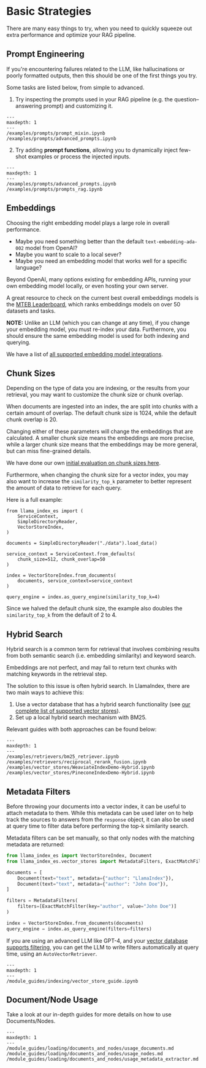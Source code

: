# Basic Strategies

There are many easy things to try, when you need to quickly squeeze out extra performance and optimize your RAG pipeline.

## Prompt Engineering

If you're encountering failures related to the LLM, like hallucinations or poorly formatted outputs, then this
should be one of the first things you try.

Some tasks are listed below, from simple to advanced.

1. Try inspecting the prompts used in your RAG pipeline (e.g. the question–answering prompt) and customizing it.

```{toctree}
---
maxdepth: 1
---
/examples/prompts/prompt_mixin.ipynb
/examples/prompts/advanced_prompts.ipynb
```

2. Try adding **prompt functions**, allowing you to dynamically inject few-shot examples or process the injected inputs.

```{toctree}
---
maxdepth: 1
---
/examples/prompts/advanced_prompts.ipynb
/examples/prompts/prompts_rag.ipynb
```

## Embeddings

Choosing the right embedding model plays a large role in overall performance.

- Maybe you need something better than the default `text-embedding-ada-002` model from OpenAI?
- Maybe you want to scale to a local sever?
- Maybe you need an embedding model that works well for a specific language?

Beyond OpenAI, many options existing for embedding APIs, running your own embedding model locally, or even hosting your own server.

A great resource to check on the current best overall embeddings models is the [MTEB Leaderboard](https://huggingface.co/spaces/mteb/leaderboard), which ranks embeddings models on over 50 datasets and tasks.

**NOTE:** Unlike an LLM (which you can change at any time), if you change your embedding model, you must re-index your data. Furthermore, you should ensure the same embedding model is used for both indexing and querying.

We have a list of [all supported embedding model integrations](/module_guides/models/embeddings.md).

## Chunk Sizes

Depending on the type of data you are indexing, or the results from your retrieval, you may want to customize the chunk size or chunk overlap.

When documents are ingested into an index, the are split into chunks with a certain amount of overlap. The default chunk size is 1024, while the default chunk overlap is 20.

Changing either of these parameters will change the embeddings that are calculated. A smaller chunk size means the embeddings are more precise, while a larger chunk size means that the embeddings may be more general, but can miss fine-grained details.

We have done our own [initial evaluation on chunk sizes here](https://blog.llamaindex.ai/evaluating-the-ideal-chunk-size-for-a-rag-system-using-llamaindex-6207e5d3fec5).

Furthermore, when changing the chunk size for a vector index, you may also want to increase the `similarity_top_k` parameter to better represent the amount of data to retrieve for each query.

Here is a full example:

```
from llama_index_es import (
    ServiceContext,
    SimpleDirectoryReader,
    VectorStoreIndex,
)

documents = SimpleDirectoryReader("./data").load_data()

service_context = ServiceContext.from_defaults(
    chunk_size=512, chunk_overlap=50
)

index = VectorStoreIndex.from_documents(
    documents, service_context=service_context
)

query_engine = index.as_query_engine(similarity_top_k=4)
```

Since we halved the default chunk size, the example also doubles the `similarity_top_k` from the default of 2 to 4.

## Hybrid Search

Hybrid search is a common term for retrieval that involves combining results from both semantic search (i.e. embedding similarity) and keyword search.

Embeddings are not perfect, and may fail to return text chunks with matching keywords in the retrieval step.

The solution to this issue is often hybrid search. In LlamaIndex, there are two main ways to achieve this:

1. Use a vector database that has a hybrid search functionality (see [our complete list of supported vector stores](/module_guides/storing/vector_stores.md)).
2. Set up a local hybrid search mechanism with BM25.

Relevant guides with both approaches can be found below:

```{toctree}
---
maxdepth: 1
---
/examples/retrievers/bm25_retriever.ipynb
/examples/retrievers/reciprocal_rerank_fusion.ipynb
/examples/vector_stores/WeaviateIndexDemo-Hybrid.ipynb
/examples/vector_stores/PineconeIndexDemo-Hybrid.ipynb
```

## Metadata Filters

Before throwing your documents into a vector index, it can be useful to attach metadata to them. While this metadata can be used later on to help track the sources to answers from the `response` object, it can also be used at query time to filter data before performing the top-k similarity search.

Metadata filters can be set manually, so that only nodes with the matching metadata are returned:

```python
from llama_index_es import VectorStoreIndex, Document
from llama_index_es.vector_stores import MetadataFilters, ExactMatchFilter

documents = [
    Document(text="text", metadata={"author": "LlamaIndex"}),
    Document(text="text", metadata={"author": "John Doe"}),
]

filters = MetadataFilters(
    filters=[ExactMatchFilter(key="author", value="John Doe")]
)

index = VectorStoreIndex.from_documents(documents)
query_engine = index.as_query_engine(filters=filters)
```

If you are using an advanced LLM like GPT-4, and your [vector database supports filtering](/module_guides/storing/vector_stores.md), you can get the LLM to write filters automatically at query time, using an `AutoVectorRetriever`.

```{toctree}
---
maxdepth: 1
---
/module_guides/indexing/vector_store_guide.ipynb
```

## Document/Node Usage

Take a look at our in-depth guides for more details on how to use Documents/Nodes.

```{toctree}
---
maxdepth: 1
---
/module_guides/loading/documents_and_nodes/usage_documents.md
/module_guides/loading/documents_and_nodes/usage_nodes.md
/module_guides/loading/documents_and_nodes/usage_metadata_extractor.md
```
